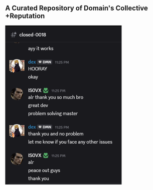 ## A Curated Repository of Domain's Collective +Reputation

![Description](https://github.com/dex4tw/Reputation/blob/main/3C67C0BF-0307-4617-A55D-7AFFAD3E5D4E.png?raw=true)
